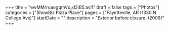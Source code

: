 +++
title = "ewMMrruaogqmVu_d3iB5.avif"
draft = false
tags = ["Photos"]
categories = ["ShowBiz Pizza Place"]
pages = ["Fayetteville, AR (1330 N College Ave)"]
startDate = ""
description = "Exterior before closure. (2009)"
+++
